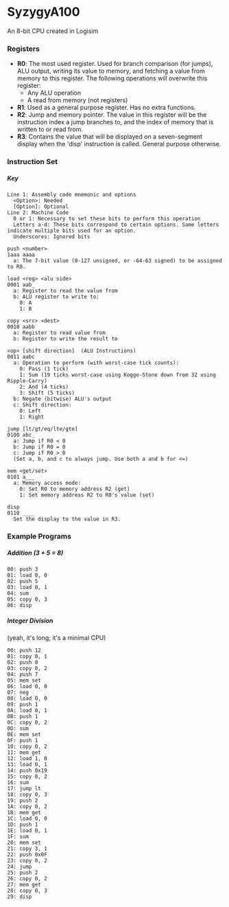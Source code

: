 # SyzygyA100
An 8-bit CPU created in Logisim  
  
### Registers
* __R0__: The most used register. Used for branch comparison (for jumps), ALU output, writing its value to memory, and fetching a value from memory to this register. The following operations will overwrite this register:
  * Any ALU operation
  * A read from memory (not registers)
* __R1__: Used as a general purpose register. Has no extra functions.
* __R2__: Jump and memory pointer. The value in this register will be the instruction index a jump branches to, and the index of memory that is written to or read from.
* __R3__: Contains the value that will be displayed on a seven-segment display when the \'disp\' instruction is called. General purpose otherwise.
  
  
### Instruction Set
##### Key
```
Line 1: Assembly code mnemonic and options
  <Option>: Needed
  [Option]: Optional
Line 2: Machine Code
  0 or 1: Necessary to set these bits to perform this operation
  Letters a-d: These bits correspond to certain options. Same letters indicate multiple bits used for an option.
  Underscores: Ignored bits
```
```
push <number>
1aaa aaaa
  a: The 7-bit value (0-127 unsigned, or -64-63 signed) to be assigned to R0.

load <reg> <alu side>
0001 aab_
  a: Register to read the value from
  b: ALU register to write to:
    0: A
    1: B

copy <src> <dest>
0010 aabb
  a: Register to read value from
  b: Register to write the result to
  
<op> [shift direction]  (ALU Instructions)
0011 aabc
  a: Operation to perform (with worst-case tick counts):
    0: Pass (1 tick)
    1: Sum (19 ticks worst-case using Kogge-Stone down from 32 using Ripple-Carry)
    2: And (4 ticks)
    3: Shift (5 ticks)
  b: Negate (bitwise) ALU's output
  c: Shift direction:
    0: Left
    1: Right

jump [lt/gt/eq/lte/gte]
0100 abc_
  a: Jump if R0 < 0
  b: Jump if R0 = 0
  c: Jump if R0 > 0
  (Set a, b, and c to always jump. Use both a and b for <=)

mem <get/set>
0101 a___
  a: Memory access mode:
    0: Set R0 to memory address R2 (get)
    1: Set memory address R2 to R0's value (set)

disp
0110 ____
  Set the display to the value in R3.
```

### Example Programs  
  
##### Addition (3 + 5 = 8)
```
00: push 3
01: load 0, 0
02: push 5
03: load 0, 1
04: sum
05: copy 0, 3
06: disp  
```
##### Integer Division  
(yeah, it's long; it's a minimal CPU)
```
00: push 12
01: copy 0, 1
02: push 0
03: copy 0, 2
04: push 7
05: mem set
06: load 0, 0
07: neg
08: load 0, 0
09: push 1
0A: load 0, 1
0B: push 1
0C: copy 0, 2
0D: sum
0E: mem set
0F: push 1
10: copy 0, 2
11: mem get
12: load 1, 0
13: load 0, 1
14: push 0x19
15: copy 0, 2
16: sum
17: jump lt
18: copy 0, 3
19: push 2
1A: copy 0, 2
1B: mem get
1C: load 0, 0
1D: push 1
1E: load 0, 1
1F: sum
20: mem set
21: copy 3, 1
22: push 0x0F
23: copy 0, 2
24: jump
25: push 2
26: copy 0, 2
27: mem get
28: copy 0, 3
29: disp
```
